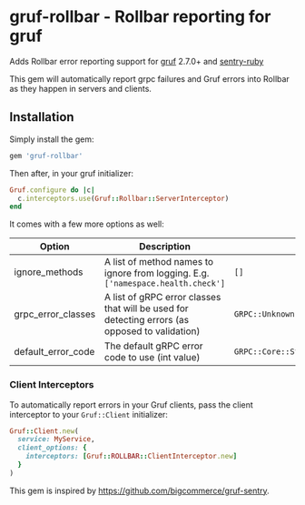 # gruf-rollbar - Rollbar reporting for gruf

Adds Rollbar error reporting support for [gruf](https://github.com/bigcommerce/gruf) 2.7.0+
and [sentry-ruby](https://github.com/rollbar/rollbar-gem)

This gem will automatically report grpc failures and Gruf errors into Rollbar as they happen in servers and clients.

## Installation

Simply install the gem:

```ruby
gem 'gruf-rollbar'
```

Then after, in your gruf initializer:

```ruby
Gruf.configure do |c|
  c.interceptors.use(Gruf::Rollbar::ServerInterceptor)
end
```

It comes with a few more options as well:

| Option             | Description                                                                                    | Default                                                                                                                         | ENV Key                           |
| ------------------ | ---------------------------------------------------------------------------------------------- | ------------------------------------------------------------------------------------------------------------------------------- | --------------------------------- |
| ignore_methods     | A list of method names to ignore from logging. E.g. `['namespace.health.check']`               | `[]`                                                                                                                            | GRUF_ROLLBAR_IGNORE_METHODS       |
| grpc_error_classes | A list of gRPC error classes that will be used for detecting errors (as opposed to validation) | `GRPC::Unknown,GRPC::Internal,GRPC::DataLoss,GRPC::FailedPrecondition,GRPC::Unavailable,GRPC::DeadlineExceeded,GRPC::Cancelled` | GRUF_ROLLBAR_GRPC_ERROR_CLASSES   |
| default_error_code | The default gRPC error code to use (int value)                                                 | `GRPC::Core::StatusCodes::INTERNAL`                                                                                             | `GRUF_ROLLBAR_DEFAULT_ERROR_CODE` |

### Client Interceptors

To automatically report errors in your Gruf clients, pass the client interceptor to your `Gruf::Client` initializer:

```ruby
Gruf::Client.new(
  service: MyService,
  client_options: {
    interceptors: [Gruf::ROLLBAR::ClientInterceptor.new]
  }
)
```

This gem is inspired by https://github.com/bigcommerce/gruf-sentry.
